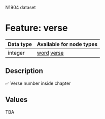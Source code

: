 <p>N1904 dataset</p>

<h1>Feature: verse</h1>

<table>
<thead>
<tr>
  <th>Data type</th>
  <th>Available for node types</th>
</tr>
</thead>
<tbody>
<tr>
  <td>integer</td>
  <td><A HREF="featurebynodetype.md#word">word</A> <A HREF="featurebynodetype.md#verse">verse</A></td>
</tr>
</tbody>
</table>

<h2>Description</h2>

<p>✅ Verse number inside chapter</p>

<h2>Values</h2>

<p>TBA</p>
